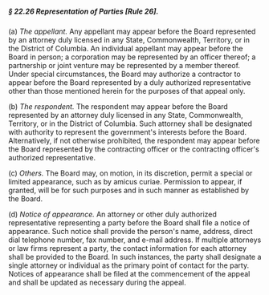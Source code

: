 ##### § 22.26 Representation of Parties [Rule 26]. #####

(a) *The appellant.* Any appellant may appear before the Board represented by an attorney duly licensed in any State, Commonwealth, Territory, or in the District of Columbia. An individual appellant may appear before the Board in person; a corporation may be represented by an officer thereof; a partnership or joint venture may be represented by a member thereof. Under special circumstances, the Board may authorize a contractor to appear before the Board represented by a duly authorized representative other than those mentioned herein for the purposes of that appeal only.

(b) *The respondent.* The respondent may appear before the Board represented by an attorney duly licensed in any State, Commonwealth, Territory, or in the District of Columbia. Such attorney shall be designated with authority to represent the government's interests before the Board. Alternatively, if not otherwise prohibited, the respondent may appear before the Board represented by the contracting officer or the contracting officer's authorized representative.

(c) *Others.* The Board may, on motion, in its discretion, permit a special or limited appearance, such as by amicus curiae. Permission to appear, if granted, will be for such purposes and in such manner as established by the Board.

(d) *Notice of appearance.* An attorney or other duly authorized representative representing a party before the Board shall file a notice of appearance. Such notice shall provide the person's name, address, direct dial telephone number, fax number, and e-mail address. If multiple attorneys or law firms represent a party, the contact information for each attorney shall be provided to the Board. In such instances, the party shall designate a single attorney or individual as the primary point of contact for the party. Notices of appearance shall be filed at the commencement of the appeal and shall be updated as necessary during the appeal.